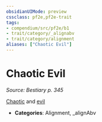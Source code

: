 ```yaml
---
obsidianUIMode: preview
cssclass: pf2e,pf2e-trait
tags:
- compendium/src/pf2e/b1
- trait/category/_alignabv
- trait/category/alignment
aliases: ["Chaotic Evil"]
---
```

# Chaotic Evil  
*Source: Bestiary p. 345*  

[Chaotic](chaotic.md) and [evil](evil.md)

- **Categories**: Alignment, _alignAbv